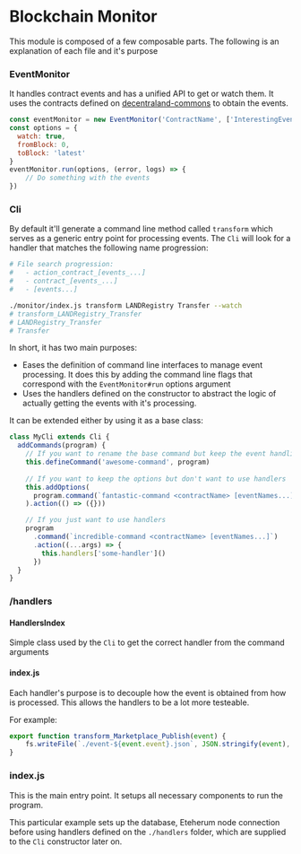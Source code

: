 
# Blockchain Monitor

This module is composed of a few composable parts. The following is an explanation of each file and it's purpose

### EventMonitor

It handles contract events and has a unified API to get or watch them. It uses the contracts defined on [decentraland-commons](https://github.com/decentraland/commons) to obtain the events.

```javascript
const eventMonitor = new EventMonitor('ContractName', ['InterestingEvent', ...])
const options = {
  watch: true,
  fromBlock: 0,
  toBlock: 'latest'
}
eventMonitor.run(options, (error, logs) => {
    // Do something with the events
})
```

### Cli

By default it'll generate a command line method called `transform` which serves as a generic entry point for processing events. The `Cli` will look for a handler that matches the following name progression:

```bash
# File search progression:
#   - action_contract_[events_...]
#   - contract_[events_...]
#   - [events...]

./monitor/index.js transform LANDRegistry Transfer --watch
# transform_LANDRegistry_Transfer
# LANDRegistry_Transfer
# Transfer
```

In short, it has two main purposes:

- Eases the definition of command line interfaces to manage event processing. It does this by adding the command line flags that correspond with the `EventMonitor#run` options argument
- Uses the handlers defined on the constructor to abstract the logic of actually getting the events with it's processing.

It can be extended either by using it as a base class:

```javascript
class MyCli extends Cli {
  addCommands(program) {
    // If you want to rename the base command but keep the event handling
    this.defineCommand('awesome-command', program)
    
    // If you want to keep the options but don't want to use handlers
    this.addOptions(
      program.command(`fantastic-command <contractName> [eventNames...]`)
    ).action(() => ({}))

    // If you just want to use handlers
    program
      .command(`incredible-command <contractName> [eventNames...]`)
      .action((...args) => {
        this.handlers['some-handler']()
      })
  }
}
```


### /handlers

#### HandlersIndex

Simple class used by the `Cli` to get the correct handler from the command arguments

#### index.js

Each handler's purpose is to decouple how the event is obtained from how is processed. This allows the handlers to be a lot more testeable.

For example:

```javascript
export function transform_Marketplace_Publish(event) {
    fs.writeFile(`./event-${event.event}.json`, JSON.stringify(event), 'utf8')
}
```

### index.js

This is the main entry point. It setups all necessary components to run the program.

This particular example sets up the database, Eteherum node connection before using handlers defined on the `./handlers` folder, which are supplied to the `Cli` constructor later on.
